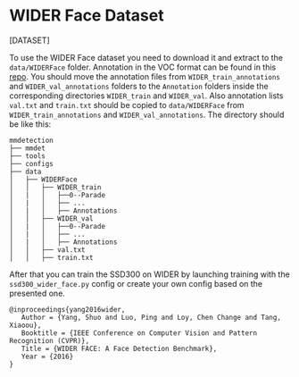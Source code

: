 # WIDER Face Dataset

[DATASET]

To use the WIDER Face dataset you need to download it
and extract to the `data/WIDERFace` folder. Annotation in the VOC format
can be found in this [repo](https://github.com/sovrasov/wider-face-pascal-voc-annotations.git).
You should move the annotation files from `WIDER_train_annotations` and `WIDER_val_annotations` folders
to the `Annotation` folders inside the corresponding directories `WIDER_train` and `WIDER_val`.
Also annotation lists `val.txt` and `train.txt` should be copied to `data/WIDERFace` from `WIDER_train_annotations` and `WIDER_val_annotations`.
The directory should be like this:

```
mmdetection
├── mmdet
├── tools
├── configs
├── data
│   ├── WIDERFace
│   │   ├── WIDER_train
│   |   │   ├──0--Parade
│   |   │   ├── ...
│   |   │   ├── Annotations
│   │   ├── WIDER_val
│   |   │   ├──0--Parade
│   |   │   ├── ...
│   |   │   ├── Annotations
│   │   ├── val.txt
│   │   ├── train.txt

```

After that you can train the SSD300 on WIDER by launching training with the `ssd300_wider_face.py` config or
create your own config based on the presented one.

```
@inproceedings{yang2016wider,
   Author = {Yang, Shuo and Luo, Ping and Loy, Chen Change and Tang, Xiaoou},
   Booktitle = {IEEE Conference on Computer Vision and Pattern Recognition (CVPR)},
   Title = {WIDER FACE: A Face Detection Benchmark},
   Year = {2016}
}
```
